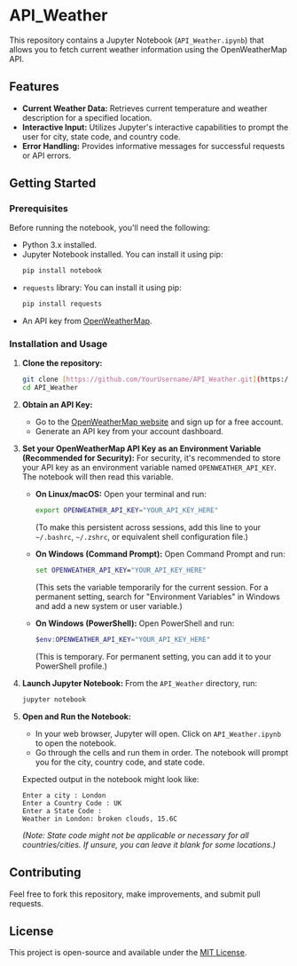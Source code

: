 # API_Weather

This repository contains a Jupyter Notebook (`API_Weather.ipynb`) that allows you to fetch current weather information using the OpenWeatherMap API.

## Features

* **Current Weather Data:** Retrieves current temperature and weather description for a specified location.
* **Interactive Input:** Utilizes Jupyter's interactive capabilities to prompt the user for city, state code, and country code.
* **Error Handling:** Provides informative messages for successful requests or API errors.

## Getting Started

### Prerequisites

Before running the notebook, you'll need the following:

* Python 3.x installed.
* Jupyter Notebook installed. You can install it using pip:
    ```bash
    pip install notebook
    ```
* `requests` library: You can install it using pip:
    ```bash
    pip install requests
    ```
* An API key from [OpenWeatherMap](https://openweathermap.org/api).

### Installation and Usage

1.  **Clone the repository:**
    ```bash
    git clone [https://github.com/YourUsername/API_Weather.git](https://github.com/YourUsername/API_Weather.git)
    cd API_Weather
    ```

2.  **Obtain an API Key:**
    * Go to the [OpenWeatherMap website](https://openweathermap.openweathermap.org/api) and sign up for a free account.
    * Generate an API key from your account dashboard.

3.  **Set your OpenWeatherMap API Key as an Environment Variable (Recommended for Security):**
    For security, it's recommended to store your API key as an environment variable named `OPENWEATHER_API_KEY`. The notebook will then read this variable.

    * **On Linux/macOS:**
        Open your terminal and run:
        ```bash
        export OPENWEATHER_API_KEY="YOUR_API_KEY_HERE"
        ```
        (To make this persistent across sessions, add this line to your `~/.bashrc`, `~/.zshrc`, or equivalent shell configuration file.)

    * **On Windows (Command Prompt):**
        Open Command Prompt and run:
        ```cmd
        set OPENWEATHER_API_KEY="YOUR_API_KEY_HERE"
        ```
        (This sets the variable temporarily for the current session. For a permanent setting, search for "Environment Variables" in Windows and add a new system or user variable.)

    * **On Windows (PowerShell):**
        Open PowerShell and run:
        ```powershell
        $env:OPENWEATHER_API_KEY="YOUR_API_KEY_HERE"
        ```
        (This is temporary. For permanent setting, you can add it to your PowerShell profile.)

4.  **Launch Jupyter Notebook:**
    From the `API_Weather` directory, run:
    ```bash
    jupyter notebook
    ```

5.  **Open and Run the Notebook:**
    * In your web browser, Jupyter will open. Click on `API_Weather.ipynb` to open the notebook.
    * Go through the cells and run them in order. The notebook will prompt you for the city, country code, and state code.

    Expected output in the notebook might look like:
    ```
    Enter a city : London
    Enter a Country Code : UK
    Enter a State Code :
    Weather in London: broken clouds, 15.6C
    ```
    *(Note: State code might not be applicable or necessary for all countries/cities. If unsure, you can leave it blank for some locations.)*

## Contributing

Feel free to fork this repository, make improvements, and submit pull requests.

## License

This project is open-source and available under the [MIT License](LICENSE).
